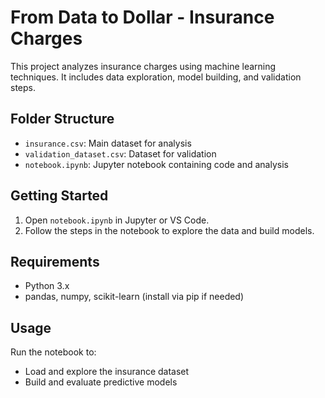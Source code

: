 # From Data to Dollar - Insurance Charges

This project analyzes insurance charges using machine learning techniques. It includes data exploration, model building, and validation steps.

## Folder Structure

- `insurance.csv`: Main dataset for analysis
- `validation_dataset.csv`: Dataset for validation
- `notebook.ipynb`: Jupyter notebook containing code and analysis

## Getting Started

1. Open `notebook.ipynb` in Jupyter or VS Code.
2. Follow the steps in the notebook to explore the data and build models.

## Requirements

- Python 3.x
- pandas, numpy, scikit-learn (install via pip if needed)

## Usage

Run the notebook to:

- Load and explore the insurance dataset
- Build and evaluate predictive models
